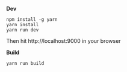 **Dev**
```
npm install -g yarn
yarn install
yarn run dev
```
Then hit http://localhost:9000 in your browser

**Build**
```
yarn run build
```
